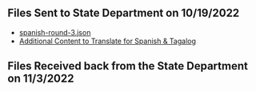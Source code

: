 ## Files Sent to State Department on 10/19/2022
- [spanish-round-3.json](https://github.com/department-of-veterans-affairs/va.gov-team/blob/master/products/health-care/checkin/translations/spanish-round-3/spanish-round-3.json)
- [Additional Content to Translate for Spanish & Tagalog](https://github.com/department-of-veterans-affairs/va.gov-team/blob/master/products/health-care/checkin/translations/spanish-round-3/Additional%20Content%20to%20Translate%20for%20Spanish%20%26%20Tagalog.pdf)

## Files Received back from the State Department on 11/3/2022


